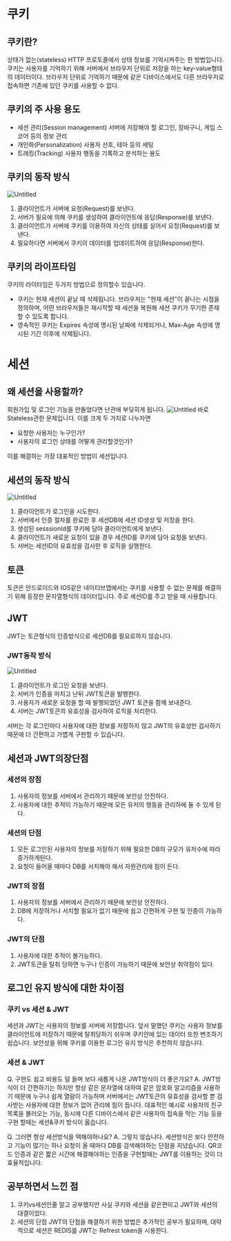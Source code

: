 # 쿠키

## 쿠키란?
상태가 없는(stateless) HTTP 프로토콜에서 상태 정보를 기억시켜주는 한 방법입니다.
쿠키는 사용자를 기억하기 위해 서버에서 브라우저 단위로 저장을 하는 key-value형태의 데이터이다.
브라우저 단위로 기억하기 때문에 같은 디바이스에서도 다른 브라우저로 접속하면 기존에 있던 쿠키를 사용할 수 없다.

## 쿠키의 주  사용 용도
- 세션 관리(Session management)
 서버에 저장해야 할 로그인, 장바구니, 게임 스코어 등의 정보 관리
- 개인화(Personalization)
사용자 선호, 테마 등의 세팅
- 트래킹(Tracking)
사용자 행동을 기록하고 분석하는 용도

## 쿠키의 동작 방식
![Untitled](https://joongbu.raonctf.com/static/essential/images/network/network_cookie_01.jpg)
1. 클라이언트가 서버에 요청(Request)를 보낸다.
2. 서버가 필요에 의해 쿠키를 생성하여 클라이언트에 응답(Response)를 보낸다.
3. 클라이언트가 서버에 쿠키를 이용하여 자신의 상태를 실어서 요청(Request)를 보낸다.
4. 필요하다면 서버에서 쿠키의 데이터를 업데이트하여 응답(Response)한다.

## 쿠키의 라이프타임
쿠키의 라이타임은 두가지 방법으로 정의할수 있습니다.
- 쿠키는 현재 세션이 끝날 때 삭제됩니다. 브라우저는 "현재 세션"이 끝나는 시점을 정의하며, 어떤 브라우저들은 재시작할 때 세션을 복원해 세션 쿠키가 무기한 존재할 수 있도록 합니다.
- 영속적인 쿠키는 Expires 속성에 명시된 날짜에 삭제되거나, Max-Age 속성에 명시된 기간 이후에 삭제됩니다.

# 세션

## 왜 세션을 사용할까?
회원가입 및 로그인 기능을 만들었다면 난관에 부딪히게 됩니다.
![Untitled](https://hongong.hanbit.co.kr/wp-content/uploads/2022/05/%EC%84%9C%EB%B2%84%EA%B0%80-%EB%82%98%EB%A5%BC-%EC%95%8C%EC%95%84%EB%B3%B4%EB%8A%94-%EB%B0%A9%EB%B2%95-%EC%84%B8%EC%85%98.png)
바로 Stateless관한 문제입니다.
이를 크게 두 가지로 나누자면
- 요청한 사용자는 누구인가?
- 사용자의 로그인 상태를 어떻게 관리할것인가?

이를 해결하는 가장 대표적인 방법이 세션입니다.

## 세션의 동작 방식
![Untitled](https://oopy.lazyrockets.com/api/v2/notion/image?src=https%3A%2F%2Fs3-us-west-2.amazonaws.com%2Fsecure.notion-static.com%2F0be0e707-ebc5-4bf9-a163-c9167e7d098f%2FUntitled.png&blockId=630a2507-6abf-4012-83b5-3024baeeb371)
1. 클라이언트가 로그인을 시도한다.
2. 서버에서 인증 절차를 완료한 후 세션DB에 세션 ID생성 및 저장을 한다.
3. 생성된 sesssionId를 쿠키에 담아 클라이언트에게 보낸다.
4. 클라이언트가 새로운 요청이 있을 경우 세션ID를 쿠키에 담아 요청을 보낸다.
5. 서버는 세션ID의 유효성을 검사한 후 로직을 실행한다.


## 토큰
토큰은 안드로이드와 IOS같은 네이티브앱에서는 쿠키를 사용할 수 없는 문제를 해결하기 위해 등장한 문자열형식의 데이터입니다.
주로 세션ID를 주고 받을 때 사용합니다.
## JWT
JWT는 토큰형식의 인증방식으로 세션DB를 필요로하지 않습니다.

### JWT동작 방식
![Untitled](https://oopy.lazyrockets.com/api/v2/notion/image?src=https%3A%2F%2Fs3-us-west-2.amazonaws.com%2Fsecure.notion-static.com%2F7b98e358-c023-437d-963f-66aa3ad19155%2FUntitled.png&blockId=09506e10-b2e4-40e0-b6aa-63a1f23f7c1b)
1. 클라이언트가 로그인 요청을 보낸다.
2. 서버가 인증을 마치고 난뒤 JWT토큰을 발행한다.
3. 사용자가 새로운 요청을 할 때 발행되었던 JWT 토큰을 함께 보내준다.
4. 서버는 JWT토큰의 유효성을 검사하여 로직을 처리한다.

서버는 각 로그인마다 사용자에 대한 정보를 저장하지 않고 JWT의 유효성만 검사하기 때문에 더 간편하고 가볍게 구현할 수 있습니다.

## 세션과 JWT의장단점
### 세션의 장점
1. 사용자의 정보를 서버에서 관리하기 때문에 보안상 안전하다.
2. 사용자에 대한 추적이 가능하기 때문에 모든 유저의 행동을 관리하에 둘 수 있게 된다.

### 세션의 단점
1. 모든 로그인된 사용자의 정보를 저장하기 위해 필요한 DB의 규모가 유저수에 따라 증가하게된다.
2. 요청이 들어올 때마다 DB를 서치해야 해서 자원관리에 힘이 든다.

### JWT의 장점
1. 사용자의 정보를 서버에서 관리하기 때문에 보안상 안전하다.
2. DB에 저장하거나 서치할 필요가 없기 때문에 쉽고 간편하게 구현 및 인증이 가능하다.

### JWT의 단점
1. 사용자에 대한 추적이 불가능하다.
2. JWT토큰을 탈취 당하면 누구나 인증이 가능하기 때문에 보안상 취약점이 있다.

## 로그인 유지 방식에 대한 차이점
### 쿠키 vs 세션 & JWT
세션과 JWT는 사용자의 정보를 서버에 저장합니다.
앞서 말했던 쿠키는 사용자 정보를 클라이언트에 저장하기 때문에 탈취당하기 쉬우며 쿠키안에 있는 데이터 또한 변조하기 쉽습니다.
보안성을 위해 쿠키를 이용한 로그인 유지 방식은 추천하지 않습니다.
### 세션 & JWT
Q. 구현도 쉽고 비용도 덜 들며 보다 새롭게 나온 JWT방식이 더 좋은가요?
A. JWT방식이 더 간편하기는 하지만 항상 같은 문자열에 대하여 같은 암호화 알고리즘을 사용하기 때문에 누구나 쉽게 열람이 가능하며 서버에서는 JWT토큰의 유효성을 검사할 뿐 검사받는 사용자에 대한 정보가 없어 관리에 힘이 듭니다.
대표적인 예시로 사용자의 친구목록을 불러오는 기능, 동시에 다른 디바이스에서 같은 사용자의 접속을 막는 기능 등을 구현 할때는 세션&쿠키 방식이 옳습니다.

Q. 그러면 항상 세션방식을 택해야하나요?
A. 그렇지 않습니다. 세션방식은 보다 안전하고 기능이 많기는 하나 요청이 올 때마다 DB를 검색해야하는 단점을 지녔습니다.
QR코드 인증과 같은 짧은 시간에 해결해야하는 인증을 구현할때는 JWT를 이용하는 것이 더 효율적입니다.


## 공부하면서 느낀 점
1. 쿠키vs세션인줄 알고 공부했지만 사실 쿠키와 세션을 같은편이고 JWT와 세션의 대결이었다.
2. 세션의 단점 JWT의 단점을 해결하기 위한 방법은 추가적인 공부가 필요하며, 대략적으로 세션은 REDIS를 JWT는 Refrest token을 시용한다.
